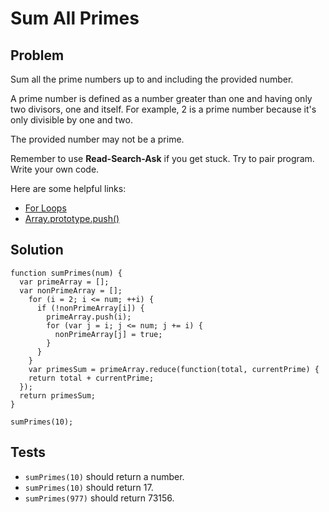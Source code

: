# Sum All Primes

## Problem

Sum all the prime numbers up to and including the provided number.

A prime number is defined as a number greater than one and having only two divisors, one and itself. For example, 2 is a prime number because it's only divisible by one and two.

The provided number may not be a prime.

Remember to use **Read-Search-Ask** if you get stuck. Try to pair program. Write your own code.

Here are some helpful links:

* [For Loops](https://developer.mozilla.org/en-US/docs/Web/JavaScript/Reference/Statements/for)
* [Array.prototype.push()](https://developer.mozilla.org/en-US/docs/Web/JavaScript/Reference/Global_Objects/Array/push)

## Solution

```
function sumPrimes(num) {
  var primeArray = [];
  var nonPrimeArray = [];
    for (i = 2; i <= num; ++i) {
      if (!nonPrimeArray[i]) {
        primeArray.push(i);
        for (var j = i; j <= num; j += i) {
          nonPrimeArray[j] = true;
        }
      }
    }
    var primesSum = primeArray.reduce(function(total, currentPrime) {
    return total + currentPrime;
  });
  return primesSum;
}

sumPrimes(10);
```

## Tests

* `sumPrimes(10)` should return a number.
* `sumPrimes(10)` should return 17.
* `sumPrimes(977)` should return 73156.